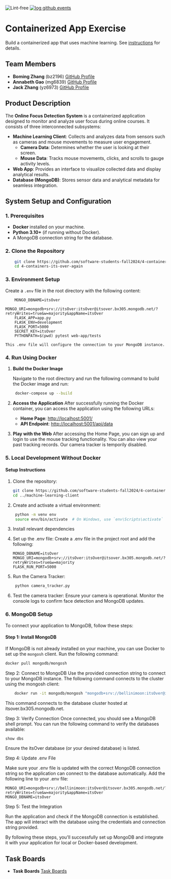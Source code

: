 ![Lint-free](https://github.com/nyu-software-engineering/containerized-app-exercise/actions/workflows/lint.yml/badge.svg)
[![log github events](https://github.com/software-students-fall2024/4-containers-its-over-again/actions/workflows/event-logger.yml/badge.svg)](https://github.com/software-students-fall2024/4-containers-its-over-again/actions/workflows/event-logger.yml)

# Containerized App Exercise

Build a containerized app that uses machine learning. See [instructions](./instructions.md) for details.

## **Team Members**

- **Boming Zhang** (bz2196) [GitHub Profile](https://github.com/BomingZhang-coder)
- **Annabeth Gao** (mg6839) [GitHub Profile](https://github.com/bellinimoon)
- **Jack Zhang** (yz6973) [GitHub Profile](https://github.com/yz6973)

## Product Description
The **Online Focus Detection System** is a containerized application designed to monitor and analyze user focus during online courses. It consists of three interconnected subsystems:
- **Machine Learning Client**: Collects and analyzes data from sensors such as cameras and mouse movements to measure user engagement.
  - **Camera Data**: Determines whether the user is looking at their screen.
  - **Mouse Data**: Tracks mouse movements, clicks, and scrolls to gauge activity levels.
- **Web App**: Provides an interface to visualize collected data and display analytical results.
- **Database (MongoDB)**: Stores sensor data and analytical metadata for seamless integration.

## **System Setup and Configuration**

### **1. Prerequisites**

- **Docker** installed on your machine.
- **Python 3.10+** (if running without Docker).
- A MongoDB connection string for the database.

### **2. Clone the Repository**

```bash
    git clone https://github.com/software-students-fall2024/4-containers-its-over-again.git
    cd 4-containers-its-over-again
```
### **3. Environment Setup**

Create a `.env` file in the root directory with the following content:

```env
    MONGO_DBNAME=itsOver
    MONGO_URI=mongodb+srv://itsOver:itsOver@itsover.bx305.mongodb.net/?retryWrites=true&w=majority&appName=itsOver
    FLASK_APP=app.py
    FLASK_ENV=development
    FLASK_PORT=5000
    SECRET_KEY=itsOver
    PYTHONPATH=$(pwd) pytest web-app/tests
```
    This .env file will configure the connection to your MongoDB instance.
### **4. Run Using Docker**

1. **Build the Docker Image**
   
   Navigate to the root directory and run the following command to build the Docker image and run:

   ```bash 
    docker-compose up --build
   ```
2. **Access the Application**
    After successfully running the Docker container, you can access the application using the following URLs:

    - **Home Page**: [http://localhost:5001/](http://localhost:5001/)
    - **API Endpoint**: [http://localhost:5001/api/data](http://localhost:5001/api/data)

3. **Play with the Web**
    After accessing the Home Page, you can sign up and login to use the mouse tracking functionality. You can also view your past tracking records. Our camera tracker is temporily disabled.

### **5. Local Development Without Docker**
#### **Setup Instructions**
1. Clone the repository:
   ```bash
   git clone https://github.com/software-students-fall2024/4-containers-its-over-again.git
   cd ../machine-learning-client
   ```

2. Create and activate a virtual environment:
   ```bash
    python -m venv env
    source env/bin/activate  # On Windows, use `env\Scripts\activate`
    ```

3. Install relevant dependencies

4. Set up the .env file:
    Create a .env file in the project root and add the following:
    ```dotenv
    MONGO_DBNAME=itsOver
    MONGO_URI=mongodb+srv://itsOver:itsOver@itsover.bx305.mongodb.net/?retryWrites=true&w=majority
    FLASK_RUN_PORT=5000
    ```

5. Run the Camera Tracker:
   ```bash
    python camera_tracker.py
    ```

6. Test the camera tracker:
Ensure your camera is operational.
Monitor the console logs to confirm face detection and MongoDB updates.

### **6. MongoDB Setup**
To connect your application to MongoDB, follow these steps:

#### **Step 1: Install MongoDB**
If MongoDB is not already installed on your machine, you can use Docker to set up the `mongosh` client. Run the following command:

```bash
docker pull mongodb/mongosh
```

Step 2: Connect to MongoDB
Use the provided connection string to connect to your MongoDB instance. The following command connects to the cluster using the mongosh client:

```bash
    docker run -it mongodb/mongosh "mongodb+srv://bellinimoon:itsOver@itsover.bx305.mongodb.net/?retryWrites=true&w=majority&appName=itsOver"
```
This command connects to the database cluster hosted at itsover.bx305.mongodb.net.

Step 3: Verify Connection
Once connected, you should see a MongoDB shell prompt. You can run the following command to verify the databases available:

```javascript
show dbs
````
Ensure the itsOver database (or your desired database) is listed.

Step 4: Update .env File

Make sure your .env file is updated with the correct MongoDB connection string so the application can connect to the database automatically. Add the following line to your .env file:

```plaintext
MONGO_URI=mongodb+srv://bellinimoon:itsOver@itsover.bx305.mongodb.net/?retryWrites=true&w=majority&appName=itsOver
MONGO_DBNAME=itsOver
```
Step 5: Test the Integration

Run the application and check if the MongoDB connection is established. The app will interact with the database using the credentials and connection string provided.

By following these steps, you'll successfully set up MongoDB and integrate it with your application for local or Docker-based development.

## **Task Boards**
- **Task Boards** [Task Boards](https://github.com/orgs/software-students-fall2024/projects/137)